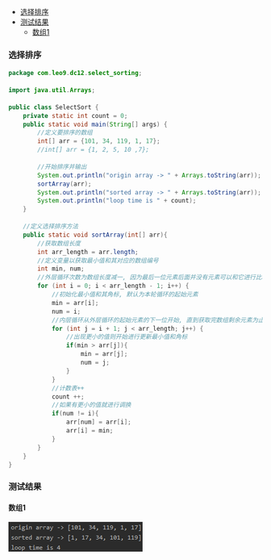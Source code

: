 <!-- TOC -->

- [选择排序](#%e9%80%89%e6%8b%a9%e6%8e%92%e5%ba%8f)
- [测试结果](#%e6%b5%8b%e8%af%95%e7%bb%93%e6%9e%9c)
  - [数组1](#%e6%95%b0%e7%bb%841)

<!-- /TOC -->

### 选择排序
```java
package com.leo9.dc12.select_sorting;

import java.util.Arrays;

public class SelectSort {
    private static int count = 0;
    public static void main(String[] args) {
        //定义要排序的数组
        int[] arr = {101, 34, 119, 1, 17};
        //int[] arr = {1, 2, 5, 10 ,7};

        //开始排序并输出
        System.out.println("origin array -> " + Arrays.toString(arr));
        sortArray(arr);
        System.out.println("sorted array -> " + Arrays.toString(arr));
        System.out.println("loop time is " + count);
    }

    //定义选择排序方法
    public static void sortArray(int[] arr){
        //获取数组长度
        int arr_length = arr.length;
        //定义变量以获取最小值和其对应的数组编号
        int min, num;
        //外层循环次数为数组长度减一, 因为最后一位元素后面并没有元素可以和它进行比较
        for (int i = 0; i < arr_length - 1; i++) {
            //初始化最小值和其角标, 默认为本轮循环的起始元素
            min = arr[i];
            num = i;
            //内层循环从外层循环的起始元素的下一位开始, 直到获取完数组剩余元素为止
            for (int j = i + 1; j < arr_length; j++) {
                //出现更小的值则开始进行更新最小值和角标
                if(min > arr[j]){
                    min = arr[j];
                    num = j;
                }
            }
            //计数表++
            count ++;
            //如果有更小的值就进行调换
            if(num != i){
                arr[num] = arr[i];
                arr[i] = min;
            }
        }
    }
}

```

### 测试结果
#### 数组1
![Array1](../99.images/2020-05-13-15-31-19.png)
